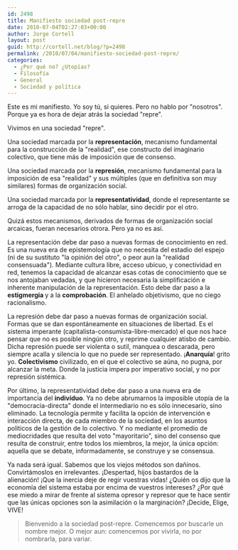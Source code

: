 ```yaml
---
id: 2498
title: Manifiesto sociedad post-repre
date: 2010-07-04T02:27:03+00:00
author: Jorge Cortell
layout: post
guid: http://cortell.net/blog/?p=2498
permalink: /2010/07/04/manifiesto-sociedad-post-repre/
categories:
  - ¿Por qué no? ¿Utopías?
  - Filosofí­a
  - General
  - Sociedad y polí­tica
---
```

Este es mi manifiesto. Yo soy tú, si quieres. Pero no hablo por "nosotros". Porque ya es hora de dejar atrás la sociedad "repre".

Vivimos en una sociedad "repre".

Una sociedad marcada por la <span><strong>representación</strong></span>, mecanismo fundamental para la construcción de la "realidad", ese constructo del imaginario colectivo, que tiene más de imposición que de consenso.

Una sociedad marcada por la <span><strong>represión</strong></span>, mecanismo fundamental para la imposición de esa "realidad" y sus múltiples (que en definitiva son muy similares) formas de organización social.

Una sociedad marcada por la <span><strong>representatividad</strong></span>, donde el representante se arroga de la capacidad de no sólo hablar, sino decidir por el otro.

Quizá estos mecanismos, derivados de formas de organización social arcaicas, fueran necesarios otrora. Pero ya no es así.

La representación debe dar paso a nuevas formas de conocimiento en red. Es una nueva era de epistemología que no necesita del estadio del espejo (ni de su sustituto "la opinión del otro", o peor aun la "realidad consensuada"). Mediante cultura libre, acceso ubicuo, y conectividad en red, tenemos la capacidad de alcanzar esas cotas de conocimiento que se nos antojaban vedadas, y que hicieron necesaria la simplificación e inherente manipulación de la representación. Esto debe dar paso a la <span><strong>estigmergia </strong></span>y a la <span><strong>comprobación</strong></span>. El anhelado objetivismo, que no ciego racionalismo.

La represión debe dar paso a nuevas formas de organización social. Formas que se dan espontáneamente en situaciones de libertad. Es el sistema imperante (capitalista-consumista-libre-mercado) el que nos hace pensar que no es posible ningún otro, y reprime cualquier atisbo de cambio. Dicha represión puede ser violenta o sutil, manquea o descarada, pero siempre acalla y silencia lo que no puede ser representado. ¡<span><strong>Anarquía</strong></span>! grito yo. <span><strong>Colectivismo</strong></span> civilizado, en el que el colectivo se aúna, no pugna, por alcanzar la meta. Donde la justicia impera por imperativo social, y no por represión sistémica.

Por último, la representatividad debe dar paso a una nueva era de importancia del <span><strong>indivíduo</strong></span>. Ya no debe abrumarnos la imposible utopía de la "democracia-directa" donde el intermediario no es sólo innecesario, sino eliminado. La tecnología permite y facilita la opción de intervención e interacción directa, de cada miembro de la sociedad, en los asuntos políticos de la gestión de lo colectivo. Y no mediante el promedio de mediocridades que resulta del voto "mayoritario", sino del consenso que resulta de construir, entre todos los miembros, la mejor, la única opción: aquella que se debate, informadamente, se construye y se consensua.

Ya nada será igual. Sabemos que los viejos métodos son dañinos. Convirtámoslos en irrelevantes. ¡Despertad, hijos bastardos de la alienación! ¡Que la inercia deje de regir vuestras vidas! ¿Quién os dijo que la economía del sistema estaba por encima de vuestros intereses? ¿Por qué ese miedo a mirar de frente al sistema opresor y represor que te hace sentir que las únicas opciones son la asimilación o la marginación? ¡Decide, Elige, VIVE!

> Bienvenido a la sociedad post-repre. Comencemos por buscarle un nombre mejor. O mejor aun: comencemos por vivirla, no por nombrarla, para variar.